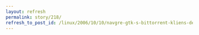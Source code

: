 ```yaml
---
layout: refresh
permalink: story/218/
refresh_to_post_id: /linux/2006/10/10/navgre-gtk-s-bittorrent-kliens-deluge
---
```

